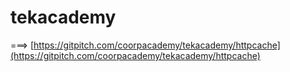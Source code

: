 # tekacademy

===> [https://gitpitch.com/coorpacademy/tekacademy/httpcache](https://gitpitch.com/coorpacademy/tekacademy/httpcache)
